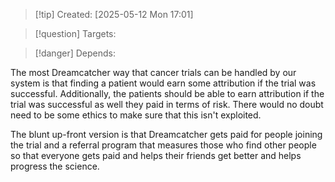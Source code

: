 
>[!tip] Created: [2025-05-12 Mon 17:01]

>[!question] Targets: 

>[!danger] Depends: 

The most Dreamcatcher way that cancer trials can be handled by our system is that finding a patient would earn some attribution if the trial was successful. Additionally, the patients should be able to earn attribution if the trial was successful as well they paid in terms of risk. There would no doubt need to be some ethics to make sure that this isn't exploited. 

The blunt up-front version is that Dreamcatcher gets paid for people joining the trial and a referral program that measures those who find other people so that everyone gets paid and helps their friends get better and helps progress the science. 